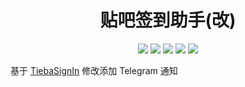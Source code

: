 <div align="center"> 
<h1 align="center">贴吧签到助手(改)</h1>
<img src="https://img.shields.io/github/issues/dajibo/tieba?color=green">
<img src="https://img.shields.io/github/stars/dajibo/tieba?color=yellow">
<img src="https://img.shields.io/github/forks/dajibo/tieba?color=orange">
<img src="https://img.shields.io/github/license/dajibo/tieba?color=ff69b4">
<img src="https://img.shields.io/github/languages/code-size/dajibo/tieba?color=blueviolet">
</div>



基于 [TiebaSignIn](https://github.com/srcrs/TiebaSignIn) 修改添加 Telegram 通知 
